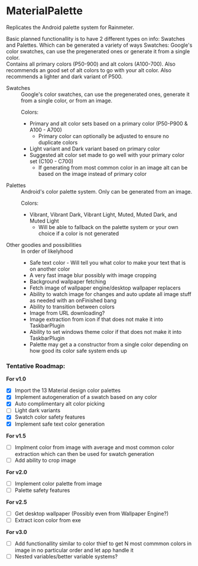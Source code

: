 # MaterialPalette
Replicates the Android palette system for Rainmeter.

Basic planned functionallity is to have 2 different types on info: Swatches and Palettes. Which can be generated a variety of ways 
Swatches: Google's color swatches, can use the pregenerated ones or generate it from a single color.  
  Contains all primary colors (P50-900) and alt colors (A100-700). Also recommends an good set of alt colors to go with your alt color. Also recommends a lighter and dark variant of P500. 

<dl>
  <dt>Swatches</dt>
  <dd>Google's color swatches, can use the pregenerated ones, generate it from a single color, or from an image.  
  
  Colors:
  <ul>
    <li>Primary and alt color sets based on a primary color (P50-P900 & A100 - A700)
    <ul><li>Primary color can optionally be adjusted to ensure no duplicate colors</li></ul></li>
    <li>Light variant and Dark variant based on primary color</li>
    <li>Suggested alt color set made to go well with your primary color set (C100 - C700)
        <ul><li>If generating from most common color in an image alt can be based on the image instead of primary color</li></ul></li>
  </ul>  
  </dd>

  <dt>Palettes</dt>
  <dd>Android's color palette system. Only can be generated from an image. 
  
  Colors:
  <ul>
    <li> Vibrant, Vibrant Dark, Vibrant Light, Muted, Muted Dark, and Muted Light
    <ul><li>Will be able to fallback on the palette system or your own choice if a color is not generated</li></ul></li>
  </ul>
  </dd>
  
  
  <dt>Other goodies and possibilities</dt>
  <dd>In order of likelyhood 
  <ul>
    <li>Safe text color - Will tell you what color to make your text that is on another color</li>
    <li>A very fast image blur possibly with image cropping</li>
    <li>Background wallpaper fetching</li>
    <li>Fetch image of wallpaper engine/desktop wallpaper replacers</li>
    <li>Ability to watch image for changes and auto update all image stuff as needed with an onFinished bang</li>
    <li>Ability to transition between colors</li>
    <li>Image from URL downloading?</li>
    <li>Image extraction from icon if that does not make it into TaskbarPlugin</li>
    <li>Ability to set windows theme color if that does not make it into TaskbarPlugin</li>
    <li>Palette may get a a constructor from a single color depending on how good its color safe system ends up</li>
  </ul>  
  </dd>
</dl>

### Tentative Roadmap:
**For v1.0**  
- [x] Import the 13 Material design color palettes  
- [x] Implement autogeneration of a swatch based on any color  
- [x] Auto complimentary alt color picking  
- [ ] Light dark variants   
- [x] Swatch color safety features  
- [x] Implement safe text color generation  

**For v1.5**   
- [ ] Implment color from image with average and most common color extraction which can then be used for swatch generation  
- [ ] Add ability to crop image  

**For v2.0**  
- [ ] Implement color palette from image  
- [ ] Palette safety features  

**For v2.5**  
- [ ] Get desktop wallpaper (Possibly even from Wallpaper Engine?)  
- [ ] Extract icon color from exe  

**For v3.0**  
- [ ] Add functionallity similar to color thief to get N most commmon colors in image in no particular order and let app handle it
- [ ] Nested variables/better variable systems?
